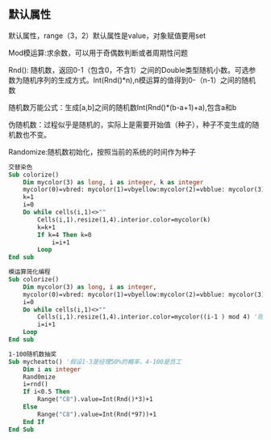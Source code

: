 ## 默认属性

默认属性，range（3，2）默认属性是value，对象赋值要用set

Mod模运算:求余数，可以用于奇偶数判断或者周期性问题

Rnd(): 随机数，返回0-1（包含0，不含1）之间的Double类型随机小数。可选参数为随机序列的生成方式。Int(Rnd()*n),n模运算的值得到0-（n-1）之间的随机数

随机数万能公式：生成[a,b]之间的随机数Int(Rnd()*(b-a+1)+a),包含a和b

伪随机数：过程似乎是随机的，实际上是需要开始值（种子），种子不变生成的随机数也不变。

Randomize:随机数初始化，按照当前的系统的时间作为种子

```vb
交替染色
Sub colorize()
    Dim mycolor(3) as long, i as integer, k as integer
    mycolor(0)=vbred: mycolor(1)=vbyellow:mycolor(2)=vbblue: mycolor(3)=vbgreen
    k=1
    i=0
    Do while cells(i,1)<>""
        Cells(i,1).resize(1,4).interior.color=mycolor(k)
        k=k+1
        If k=4 Then k=0
            i=i+1
        Loop
End sub
```

```vb
模运算简化编程
Sub colorize()
    Dim mycolor(3) as long, i as integer,
    mycolor(0)=vbred: mycolor(1)=vbyellow:mycolor(2)=vbblue: mycolor(3)=vbgreen
    i=0
    Do while cells(i,1)<>""
        Cells(i,1).resize(1,4).interior.color=mycolor((i-1 ) mod 4) '随机数mycolor(Int(Rnd()*4))
        i=i+1
    Loop
End sub
```

```vb
1-100随机数抽奖
Sub mycheatto() '假设1-3是经理50%的概率，4-100是员工
    Dim i as integer
    Rand0mize
    i=rnd()
    If i<0.5 Then
        Range("C8").value=Int(Rnd()*3)+1
    Else
        Range("C8").value=Int(Rnd(*97))+1
    End If
End Sub
```

